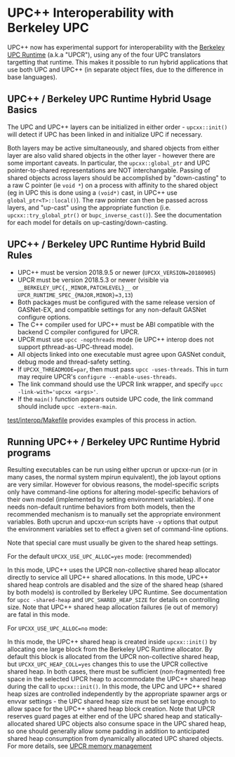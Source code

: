 # UPC++ Interoperability with Berkeley UPC #

UPC++ now has experimental support for interoperability with the 
[Berkeley UPC Runtime](http://upc.lbl.gov) (a.k.a "UPCR"), 
using any of the four UPC translators targetting that runtime.
This makes it possible to run hybrid applications that use both UPC and UPC++
(in separate object files, due to the difference in base languages).

## UPC++ / Berkeley UPC Runtime Hybrid Usage Basics

The UPC and UPC++ layers can be initialized in either order - `upcxx::init()` 
will detect if UPC has been linked in and initialize UPC if necessary.

Both layers may be active simultaneously, and shared objects from either layer are also 
valid shared objects in the other layer - however there are some important caveats. 
In particular, the `upcxx::global_ptr` and UPC pointer-to-shared
representations are NOT interchangable. Passing of shared objects across layers should be
accomplished by "down-casting" to a raw C pointer (ie `void *`) on a process with affinity
to the shared object (eg in UPC this is done using a `(void*)` cast, in UPC++ use `global_ptr<T>::local()`).
The raw pointer can then be passed across layers, and "up-cast" using the
appropriate function (i.e. `upcxx::try_global_ptr()` or `bupc_inverse_cast()`).
See the documentation for each model for details on up-casting/down-casting.

## UPC++ / Berkeley UPC Runtime Hybrid Build Rules

* UPC++ must be version 2018.9.5 or newer (`UPCXX_VERSION=20180905`)
* UPCR must be version 2018.5.3 or newer 
  (visible via `__BERKELEY_UPC{,_MINOR,PATCHLEVEL}__` or `UPCR_RUNTIME_SPEC_{MAJOR,MINOR}=3,13`)
* Both packages must be configured with the same release version of GASNet-EX,
  and compatible settings for any non-default GASNet configure options.
* The C++ compiler used for UPC++ must be ABI compatible with the backend C compiler configured for UPCR.
* UPCR must use `upcc -nopthreads` mode (ie UPC++ interop does not support pthread-as-UPC-thread mode).
* All objects linked into one executable must agree upon GASNet conduit, debug mode and thread-safety setting.
* If `UPCXX_THREADMODE=par`, then must pass `upcc -uses-threads`.
  This in turn may require UPCR's `configure --enable-uses-threads`.
* The link command should use the UPCR link wrapper, and specify `upcc -link-with='upcxx <args>'`.
* If the `main()` function appears outside UPC code, the link command should include `upcc -extern-main`.

[test/interop/Makefile](test/interop/Makefile) provides examples of this process in action.

## Running UPC++ / Berkeley UPC Runtime Hybrid programs

Resulting executables can be run using either upcrun or upcxx-run (or in many cases, 
the normal system mpirun equivalent), the job layout options are very similar.
However for obvious reasons, the model-specific scripts only have command-line options for altering 
model-specific behaviors of their own model (implemented by setting environment variables). 
If one needs non-default runtime behaviors from both models, then the recommended mechanism is to 
manually set the appropriate environment variables. Both upcrun and upcxx-run scripts have `-v` 
options that output the environment variables set to effect a given set of command-line options.

Note that special care must usually be given to the shared heap settings.

For the default `UPCXX_USE_UPC_ALLOC=yes` mode: (recommended)

  In this mode, UPC++ uses the UPCR non-collective shared heap allocator directly to service all 
  UPC++ shared allocations. In this mode, UPC++ shared heap controls are disabled and the size of the
  shared heap (shared by both models) is controlled by Berkeley UPC Runtime.
  See documentation for `upcc -shared-heap` and `UPC_SHARED_HEAP_SIZE` for details on controlling size.
  Note that UPC++ shared heap allocation failures (ie out of memory) are fatal in this mode.

For `UPCXX_USE_UPC_ALLOC=no` mode:

  In this mode, the UPC++ shared heap is created inside `upcxx::init()` by allocating one large block
  from the Berkeley UPC Runtime allocator. By default this block is allocated from the UPCR
  non-collective shared heap, but `UPCXX_UPC_HEAP_COLL=yes` changes this to use the UPCR collective shared heap.
  In both cases, there must be sufficient (non-fragmented) free space in the selected UPCR heap to
  accommodate the UPC++ shared heap during the call to `upcxx::init()`.
  In this mode, the UPC and UPC++ shared heap sizes are controlled independently by the appropriate
  spawner args or envvar settings - the UPC shared heap size must be set large enough to allow space
  for the UPC++ shared heap block creation. Note that UPCR reserves guard pages at either end of the 
  UPC shared heap and statically-allocated shared UPC objects also consume space in the UPC shared heap,
  so one should generally allow some padding in addition to anticipated shared heap consumption from 
  dynamically allocated UPC shared objects.
  For more details, see [UPCR memory management](http://upc.lbl.gov/docs/system/runtime_notes/memory_mgmt.shtml)

